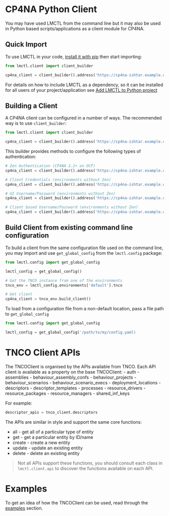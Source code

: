 # CP4NA Python Client

You may have used LMCTL from the command line but it may also be used in Python based scripts/applications as a client module for CP4NA.

## Quick Import

To use LMCTL in your code, [install it with pip](../install.md) then start importing:

```python
from lmctl.client import client_builder

cp4na_client = client_builder().address('https://cp4na-ishtar.example.com').client_credentials_auth('LmClient', 'admin').build()
```

For details on how to include LMCTL as a dependency, so it can be installed for all users of your project/application see [Add LMCTL to Python project](add-to-python-project.md)

## Building a Client

A CP4NA client can be configured in a number of ways. The recommended way is to use `client_builder`:

```python
from lmctl.client import client_builder

cp4na_client = client_builder().address('https://cp4na-ishtar.example.com').client_credentials_auth('LmClient', 'admin').build()
```

This builder provides methods to configure the following types of authentication:

```python
# Zen Authentication (CP4NA 2.2+ on OCP)
cp4na_client = client_builder().address('https://cp4na-ishtar.example.com').zen_api_key_auth(username='MyUser', api_key='MyKey', zen_auth_address='https:/cpd-lifecycle-manager.apps.example.com//icp4d-api/v1/authorize').build()

# Client Credentials (environments without Zen)
cp4na_client = client_builder().address('https://cp4na-ishtar.example.com').client_credentials_auth(client_id='LmClient', client_secret='admin').build()

# UI Username/Password (environments without Zen)
cp4na_client = client_builder().address('https://cp4na-ishtar.example.com').legacy_user_pass_auth(username='almadmin', password='mypass', legacy_auth_address='https://cp4na-nimrod.example.com').build()

# Client based Username/Password (environments without Zen)
cp4na_client = client_builder().address('https://cp4na-ishtar.example.com').legacy_user_pass_auth(client_id='LmClient', client_secret='admin', username='almadmin', password='mypass').build()

```

## Build Client from existing command line configuration

To build a client from the same configuration file used on the command line, you may import and use `get_global_config` from the `lmctl.config` package:

```python
from lmctl.config import get_global_config

lmctl_config = get_global_config()

# Get the TNCO instance from one of the environments
tnco_env = lmctl_config.environments['default'].tnco

# Get client
cp4na_client = tnco_env.build_client()
```

To load from a configuration file from a non-default location, pass a file path to `get_global_config`

```python
from lmctl.config import get_global_config

lmctl_config = get_global_config('/path/to/my/config.yaml)
```

# TNCO Client APIs

The TNCOClient is organised by the APIs available from TNCO. Each API client is available as a property on the base TNCOClient:
    - auth
    - assemblies
    - behaviour_assembly_confs
    - behaviour_projects
    - behaviour_scenarios
    - behaviour_scenario_execs
    - deployment_locations
    - descriptors
    - descriptor_templates
    - processes
    - resource_drivers
    - resource_packages
    - resource_managers
    - shared_inf_keys

For example:

```python
descriptor_apis = tnco_client.descriptors
```

The APIs are similar in style and support the same core functions: 

- all - get all of a particular type of entity
- get - get a particular entity by ID/name
- create - create a new entity
- update - update an existing entity
- delete - delete an existing entity

> Not all APIs support these functions, you should consult each class in `lmctl.client.api` to discover the functions available on each API.

# Examples

To get an idea of how the TNCOClient can be used, read through the [examples](examples.md) section.